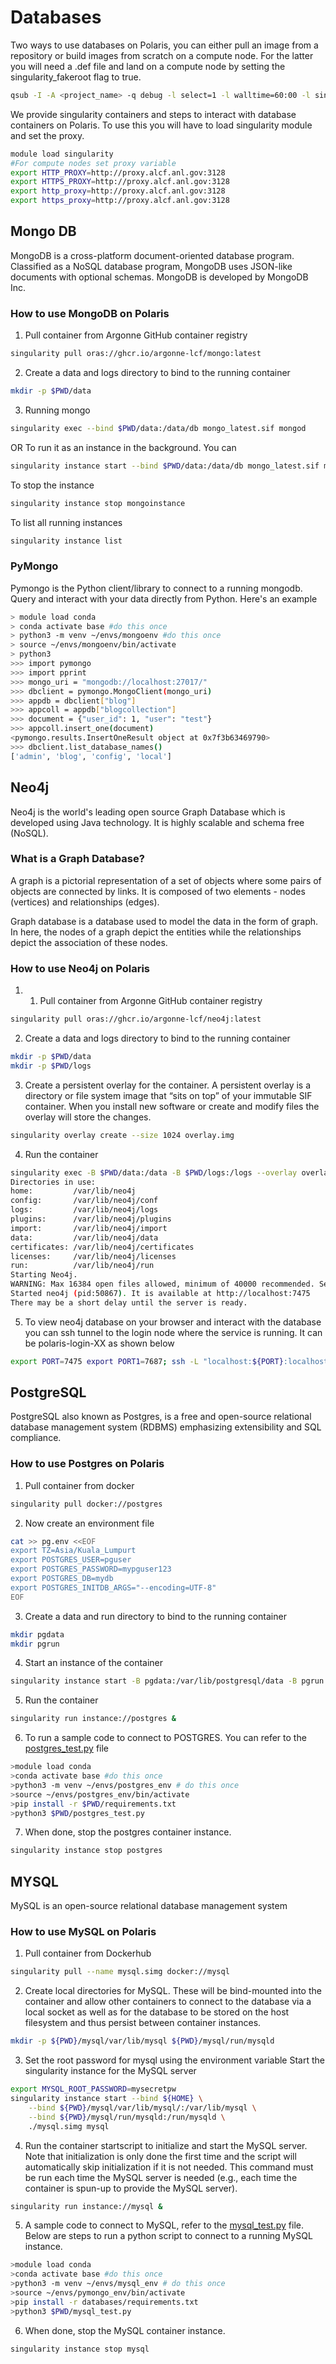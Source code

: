 # Databases

Two ways to use databases on Polaris, you can either pull an image from a repository or build images from scratch on a compute node.
For the latter you will need a .def file and land on a compute node by setting the singularity_fakeroot flag to true.

```bash
qsub -I -A <project_name> -q debug -l select=1 -l walltime=60:00 -l singularity_fakeroot=true -l filesystems=home:eagle:grand
```

We provide singularity containers and steps to interact with database containers on Polaris. To use this you will have to load singularity module and set the proxy.
```bash
module load singularity
#For compute nodes set proxy variable
export HTTP_PROXY=http://proxy.alcf.anl.gov:3128
export HTTPS_PROXY=http://proxy.alcf.anl.gov:3128
export http_proxy=http://proxy.alcf.anl.gov:3128
export https_proxy=http://proxy.alcf.anl.gov:3128
```

## Mongo DB
MongoDB is a cross-platform document-oriented database program. Classified as a NoSQL database program, MongoDB uses JSON-like documents with optional schemas. MongoDB is developed by MongoDB Inc.

### How to use MongoDB on Polaris
1. Pull container from Argonne GitHub container registry
```bash
singularity pull oras://ghcr.io/argonne-lcf/mongo:latest
```

2. Create a data and logs directory to bind to the running container
```bash
mkdir -p $PWD/data
```

3. Running mongo
```bash
singularity exec --bind $PWD/data:/data/db mongo_latest.sif mongod
```
OR
To run it as an instance in the background. You can
```bash
singularity instance start --bind $PWD/data:/data/db mongo_latest.sif mongoinstance
```

To stop the instance
```bash
singularity instance stop mongoinstance
```

To list all running instances
```bash
singularity instance list
```

### PyMongo
Pymongo is the Python client/library to connect to a running mongodb. Query and interact with your data directly from Python. Here's an example

```bash
> module load conda
> conda activate base #do this once
> python3 -m venv ~/envs/mongoenv #do this once
> source ~/envs/mongoenv/bin/activate
> python3
>>> import pymongo 
>>> import pprint
>>> mongo_uri = "mongodb://localhost:27017/" 
>>> dbclient = pymongo.MongoClient(mongo_uri)
>>> appdb = dbclient["blog"]
>>> appcoll = appdb["blogcollection"]
>>> document = {"user_id": 1, "user": "test"}
>>> appcoll.insert_one(document)
<pymongo.results.InsertOneResult object at 0x7f3b63469790>
>>> dbclient.list_database_names()
['admin', 'blog', 'config', 'local']
```

## Neo4j
Neo4j is the world's leading open source Graph Database which is developed using Java technology. It is highly scalable and schema free (NoSQL).

### What is a Graph Database?
A graph is a pictorial representation of a set of objects where some pairs of objects are connected by links. It is composed of two elements - nodes (vertices) and relationships (edges).

Graph database is a database used to model the data in the form of graph. In here, the nodes of a graph depict the entities while the relationships depict the association of these nodes.

### How to use Neo4j on Polaris
1. 1. Pull container from Argonne GitHub container registry
```bash
singularity pull oras://ghcr.io/argonne-lcf/neo4j:latest
```

2. Create a data and logs directory to bind to the running container
```bash
mkdir -p $PWD/data
mkdir -p $PWD/logs
```

3. Create a persistent overlay for the container. A persistent overlay is a directory or file system image that “sits on top” of your immutable SIF container. When you install new software or create and modify files the overlay will store the changes.
```bash
singularity overlay create --size 1024 overlay.img
```

4. Run the container
```bash
singularity exec -B $PWD/data:/data -B $PWD/logs:/logs --overlay overlay.img neo4j_latest.sif neo4j start
Directories in use:
home:         /var/lib/neo4j
config:       /var/lib/neo4j/conf
logs:         /var/lib/neo4j/logs
plugins:      /var/lib/neo4j/plugins
import:       /var/lib/neo4j/import
data:         /var/lib/neo4j/data
certificates: /var/lib/neo4j/certificates
licenses:     /var/lib/neo4j/licenses
run:          /var/lib/neo4j/run
Starting Neo4j.
WARNING: Max 16384 open files allowed, minimum of 40000 recommended. See the Neo4j manual.
Started neo4j (pid:50867). It is available at http://localhost:7475
There may be a short delay until the server is ready.
```
5. To view neo4j database on your browser and interact with the database you can ssh tunnel to the login node where the service is running. It can be polaris-login-XX as shown below

```bash
export PORT=7475 export PORT1=7687; ssh -L "localhost:${PORT}:localhost:${PORT}" -L "localhost:${PORT1}:localhost:${PORT1}" <username>@<polaris-login-01>.alcf.anl.gov
```

## PostgreSQL
PostgreSQL also known as Postgres, is a free and open-source relational database management system (RDBMS) emphasizing extensibility and SQL compliance.

### How to use Postgres on Polaris
1. Pull container from docker
```bash
singularity pull docker://postgres
```

2. Now create an environment file
```bash
cat >> pg.env <<EOF
export TZ=Asia/Kuala_Lumpurt
export POSTGRES_USER=pguser
export POSTGRES_PASSWORD=mypguser123
export POSTGRES_DB=mydb
export POSTGRES_INITDB_ARGS="--encoding=UTF-8"
EOF
```

3. Create a data and run directory to bind to the running container
```bash
mkdir pgdata
mkdir pgrun
```

4. Start an instance of the container
```bash
singularity instance start -B pgdata:/var/lib/postgresql/data -B pgrun:/var/run/postgresql -e -C --env-file pg.env postgres.simg postgres
```

5. Run the container
```bash
singularity run instance://postgres &
```

6. To run a sample code to connect to POSTGRES. You can refer to the [postgres_test.py](postgres/postgres_test.py) file
```bash
>module load conda
>conda activate base #do this once
>python3 -m venv ~/envs/postgres_env # do this once
>source ~/envs/postgres_env/bin/activate
>pip install -r $PWD/requirements.txt
>python3 $PWD/postgres_test.py
```

7. When done, stop the postgres container instance.

```bash
singularity instance stop postgres
```
## MYSQL
MySQL is an open-source relational database management system

### How to use MySQL on Polaris
1. Pull container from Dockerhub
```bash
singularity pull --name mysql.simg docker://mysql
```

2. Create local directories for MySQL. These will be bind-mounted into the container and allow other containers to connect to the database via a local socket as well as for the database to be stored on the host filesystem and thus persist between container instances.

```bash
mkdir -p ${PWD}/mysql/var/lib/mysql ${PWD}/mysql/run/mysqld
```

3. Set the root password for mysql using the environment variable Start the singularity instance for the MySQL server

```bash
export MYSQL_ROOT_PASSWORD=mysecretpw
singularity instance start --bind ${HOME} \
    --bind ${PWD}/mysql/var/lib/mysql/:/var/lib/mysql \
    --bind ${PWD}/mysql/run/mysqld:/run/mysqld \
    ./mysql.simg mysql
```

4. Run the container startscript to initialize and start the MySQL server. Note that initialization is only done the first time and the script will automatically skip initialization if it is not needed. This command must be run each time the MySQL server is needed (e.g., each time the container is spun-up to provide the MySQL server).

```bash
singularity run instance://mysql &
```

5. A sample code to connect to MySQL, refer to the [mysql_test.py](mysql/mysql_test.py) file. Below are steps to run a python script to connect to a running MySQL instance. 
```bash
>module load conda
>conda activate base #do this once
>python3 -m venv ~/envs/mysql_env # do this once
>source ~/envs/pymongo_env/bin/activate
>pip install -r databases/requirements.txt
>python3 $PWD/mysql_test.py
```

6. When done, stop the MySQL container instance.

```bash
singularity instance stop mysql
```

